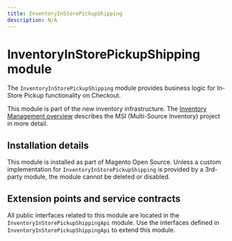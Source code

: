 ```yaml
---
title: InventoryInStorePickupShipping
description: N/A
---
```


# InventoryInStorePickupShipping module

The `InventoryInStorePickupShipping` module provides business logic for In-Store Pickup functionality on Checkout.

This module is part of the new inventory infrastructure. The
[Inventory Management overview](https://developer.adobe.com/commerce/webapi/rest/inventory/index.html)
describes the MSI (Multi-Source Inventory) project in more detail.

## Installation details

This module is installed as part of Magento Open Source. Unless a custom implementation for `InventoryInStorePickupShipping`
is provided by a 3rd-party module, the module cannot be deleted or disabled.

## Extension points and service contracts

All public interfaces related to this module are located in the `InventoryInStorePickupShippingApi` module.
Use the interfaces defined in `InventoryInStorePickupShippingApi` to extend this module.
